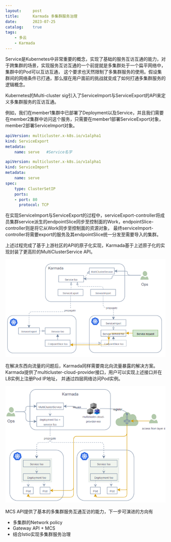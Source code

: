 ```yaml
---
layout:     post
title:      Karmada 多集群服务治理
date:       2023-07-25
catalog: 	true
tags:
    - 多云
    - Karmada
---
```


Service是Kubernetes中非常重要的概念，实现了基础的服务互访互通的能力，对于跨集群的场景，实现服务互访互通的一个前提就是多集群处于一个扁平网络中，集群中的Pod可以互访互通，
这个要求也天然限制了多集群服务的使用。假设集群间的网络条件已打通，那么摆在用户面前的挑战就变成了如何打通多集群服务的逻辑概念。

Kubernetes的Multi-cluster sig引入了ServiceImport与ServiceExport的API来定义多集群服务的互访互通。

例如，我们在member1集群中已部署了Deployment以及Service，并且我们需要在member2集群中访问这个服务，只需要在member1部署ServiceExport对象，member2部署ServiceImport对象。

```yaml
apiVersion: multicluster.x-k8s.io/v1alpha1
kind: ServiceExport
metadata:
    name: serve   #Service名字
```

```yaml
apiVersion: multicluster.x-k8s.io/v1alpha1
kind: ServiceImport
metadata:
    name: serve
spec:
    type: ClusterSetIP
    ports:
    - port: 80
      protocol: TCP
```

在实现ServiceImport与ServiceExport的过程中，serviceExport-controller将成员集群service派生的endpointSlice同步至控制面的Work，endpointSlice-controller则是将它从Work同步至控制面的资源对象，
最终serviceImport-controller将需要export的服务及其endpointSlice统一分发至需要导入的集群。

上述过程完成了基于上游社区的API的原子化实现，Karmada基于上述原子化的实现封装了更高阶的MultiClusterService API。

![cross-clusters service discovery](/img/2023-07-25-Karmada-04/service-discovery.png)

在解决东西向流量的问题后，Karmada同样需要南北向流量暴露的解决方案。Karmada提供了multicluster-cloud-provider接口，用户可以实现上述接口并在LB实例上注册Pod IP地址，
并通过四层网络访问Pod实例。

![service exposure](/img/2023-07-25-Karmada-04/service-exposure.png)

MCS API提供了基本的多集群服务互通互访的能力，下一步可演进的方向有
* 多集群的Network policy
* Gateway API + MCS
* 结合Istio实现多集群服务治理